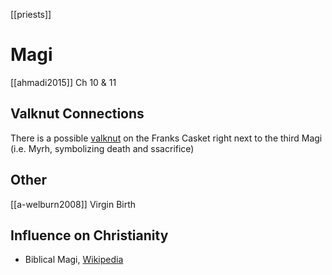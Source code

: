 [[priests]]
# Magi
[[ahmadi2015]] Ch 10 & 11
## Valknut Connections
There is a possible [valknut](valknut.md) on the Franks Casket right next to the third Magi (i.e. Myrh, symbolizing death and ssacrifice)

## Other
[[a-welburn2008]] Virgin Birth

## Influence on Christianity
- Biblical Magi, [Wikipedia](https://en.wikipedia.org/wiki/Biblical-Magi)
